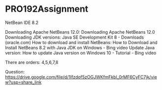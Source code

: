 # PRO192Assignment

NetBean IDE 8.2

Downloading Apache NetBeans 12.0: Downloading Apache NetBeans 12.0
Downloading JDK versions: Java SE Development Kit 8 - Downloads (oracle.com)
How to download and install NetBeans: How to Download and Install NetBeans 8.2 with Java JDK on Windows - Bing video
Update Java version: How to update Java version on Windows 10 - Tutorial - Bing video


There are orders: 4,5,6,7,8



Question: https://drive.google.com/file/d/1Ifzdof5zOGJWKfmFkbl_0rMF6CyFC7jk/view?usp=share_link

